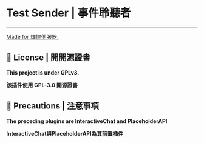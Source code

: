 # Test Sender | 事件聆聽者

---

[Made for 輝煌伺服器.](https://discord.gg/5MHGpAFGEN "The Copyright of the entire source codes is owned by NCT-skyouo according to Article 10 the Copyright Law of the Republic of China.")

## 📃 License | 開開源證書
**This project is under GPLv3.**

**該插件使用 GPL-3.0 開源證書**

## 🔴 Precautions | 注意事項
**The preceding plugins are InteractiveChat and PlaceholderAPI**

**InteractiveChat與PlaceholderAPI為其前置插件**


